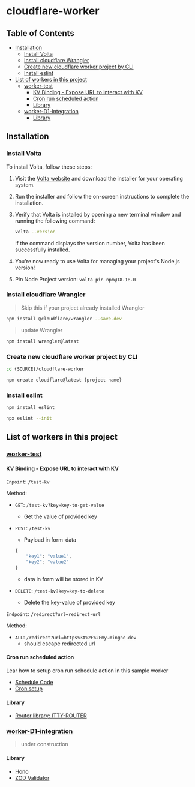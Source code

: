 # cloudflare-worker


## Table of Contents
- [Installation](#installation)
    - [Install Volta](#install-volta)
    - [Install cloudflare Wrangler](#install-cloudflare-wrangler)
    - [Create new cloudflare worker project by CLI](#create-new-cloudflare-worker-project-by-cli)
    - [Install eslint](#install-eslint)
- [List of workers in this project](#list-of-workers-in-this-project)
    - [worker-test](#worker-test)
        - [KV Binding - Expose URL to interact with KV](#kv-binding---expose-url-to-interact-with-kv)
        - [Cron run scheduled action](#cron-run-scheduled-action)
        - [Library](#library)
    - [worker-D1-integration](#worker-d1-integration)
        - [Library](#library-1)

## Installation

### Install Volta

To install Volta, follow these steps:

1. Visit the [Volta website](https://volta.sh/) and download the installer for your operating system.
2. Run the installer and follow the on-screen instructions to complete the installation.
3. Verify that Volta is installed by opening a new terminal window and running the following command:

    ```bash
    volta --version
    ```

    If the command displays the version number, Volta has been successfully installed.

4. You're now ready to use Volta for managing your project's Node.js version!

5. Pin Node Project version: `volta pin npm@18.18.0`


### Install cloudflare Wrangler

> Skip this if your project already installed Wrangler
```bash
npm install @cloudflare/wrangler --save-dev
```

> update Wrangler
```bash 
npm install wrangler@latest
```

### Create new cloudflare worker project by CLI
```bash
cd {SOURCE}/cloudflare-worker

npm create cloudflare@latest {project-name}
```

### Install eslint
```bash
npm install eslint

npx eslint --init
```



## List of workers in this project
### [worker-test](https://worker-test.minhnq-0702.workers.dev/)

#### KV Binding - Expose URL to interact with KV
`Enpoint`: `/test-kv`

Method:
- `GET`: `/test-kv?key=key-to-get-value`
    - Get the value of provided key

- `POST`: `/test-kv`
    - Payload in form-data
    ```javascript
    {
        "key1": "value1",
        "key2": "value2"
    }
    ```
    - data in form will be stored in KV

- `DELETE`: `/test-kv?key=key-to-delete`
    - Delete the key-value of provided key


`Endpoint`: `/redirect?url=redirect-url`

Method:
- `ALL`: `/redirect?url=https%3A%2F%2Fmy.mingne.dev`
    - should escape redirected url

#### Cron run scheduled action

Lear how to setup cron run schedule action in this sample worker
- [Schedule Code](worker-test/src/index.ts)
- [Cron setup](worker-test/wrangler.toml)

#### Library
- [Router library: ITTY-ROUTER](https://itty.dev)

### [worker-D1-integration](https://worker-d1.minhnq-0702.workers.dev/)
> under construction

#### Library
- [Hono](https://hono.dev)
- [ZOD Validator](https://zod.dev)